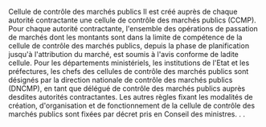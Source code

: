 Cellule de contrôle des marchés publics
Il est créé auprès de chaque autorité contractante une cellule de
contrôle des marchés publics (CCMP).
Pour chaque autorité contractante, l'ensemble des opérations de
passation de marchés dont les montants sont dans la limite de compétence
de la cellule de contrôle des marchés publics, depuis la phase de
planification jusqu'à l'attribution du marché, est soumis à l'avis
conforme de ladite cellule.
Pour les départements ministériels, les institutions de l'Etat et les
préfectures, les chefs des cellules de contrôle des marchés publics sont
désignés par la direction nationale de contrôle des marchés publics
(DNCMP), en tant que délégué de contrôle des marchés publics auprès
desdites autorités contractantes.
Les autres règles fixant les modalités de création, d'organisation et de
fonctionnement de la cellule de contrôle des marchés publics sont fixées
par décret pris en Conseil des ministres. . .